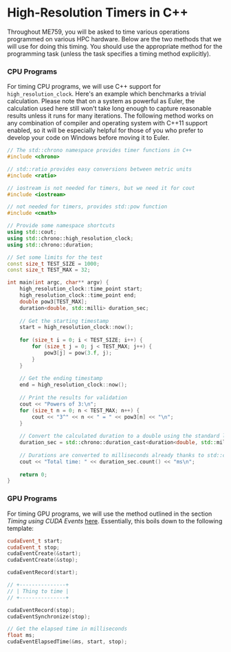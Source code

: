 # High-Resolution Timers in C++
Throughout ME759, you will be asked to time various operations programmed on various HPC hardware. Below are the two methods that we will use for doing this timing. You should use the appropriate method for the programming task (unless the task specifies a timing method explicitly).

### CPU Programs
For timing CPU programs, we will use C++ support for `high_resolution_clock`. Here's an example which benchmarks a trivial calculation. Please note that on a system as powerful as Euler, the calculation used here still won't take long enough to capture reasonable results unless it runs for many iterations. The following method works on any combination of compiler and operating system with C++11 support enabled, so it will be especially helpful for those of you who prefer to develop your code on Windows before moving it to Euler.

```C++
// The std::chrono namespace provides timer functions in C++
#include <chrono>

// std::ratio provides easy conversions between metric units
#include <ratio>

// iostream is not needed for timers, but we need it for cout
#include <iostream>

// not needed for timers, provides std::pow function
#include <cmath>

// Provide some namespace shortcuts
using std::cout;
using std::chrono::high_resolution_clock;
using std::chrono::duration;

// Set some limits for the test
const size_t TEST_SIZE = 1000;
const size_t TEST_MAX = 32;

int main(int argc, char** argv) {
    high_resolution_clock::time_point start;
    high_resolution_clock::time_point end;
    double pow3[TEST_MAX];
    duration<double, std::milli> duration_sec;
    
    // Get the starting timestamp
    start = high_resolution_clock::now();
    
    for (size_t i = 0; i < TEST_SIZE; i++) {
        for (size_t j = 0; j < TEST_MAX; j++) {
            pow3[j] = pow(3.f, j);
        }
    }
    
    // Get the ending timestamp
    end = high_resolution_clock::now();
    
    // Print the results for validation
    cout << "Powers of 3:\n";
    for (size_t n = 0; n < TEST_MAX; n++) {
        cout << "3^" << n << " = " << pow3[n] << "\n";
    }
    
    // Convert the calculated duration to a double using the standard library
    duration_sec = std::chrono::duration_cast<duration<double, std::milli>>(end - start);
    
    // Durations are converted to milliseconds already thanks to std::chrono::duration_cast
    cout << "Total time: " << duration_sec.count() << "ms\n";
    
    return 0;
}
```


### GPU Programs
For timing GPU programs, we will use the method outlined in the section _Timing using CUDA Events_ [here](https://devblogs.nvidia.com/how-implement-performance-metrics-cuda-cc/). Essentially, this boils down to the following template:
```C++
cudaEvent_t start;
cudaEvent_t stop;
cudaEventCreate(&start);
cudaEventCreate(&stop);

cudaEventRecord(start);

// +---------------+
// | Thing to time |
// +---------------+

cudaEventRecord(stop);
cudaEventSynchronize(stop);

// Get the elapsed time in milliseconds
float ms;
cudaEventElapsedTime(&ms, start, stop);
```